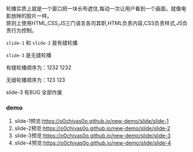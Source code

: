 轮播实质上就是一个窗口把一块长布遮住,每动一次让用户看到一个画面，就像电影放映的胶片一样。  
原则上使用HTML,CSS,JS三门语言各司其职,HTML负责内容,CSS负责样式,JS负责行为控制。  

`slide-1` 和 `slide-2` 是有缝轮播  

`slide-3` 是无缝轮播  

有缝轮播顺序为：1232 1232  
  
无缝轮播顺序为：123 123  
  
slide-3 有BUG 全部作废

### demo
1. slide-1预览:https://o0chivas0o.github.io/new-demo/slide/slide-1
2. slide-2预览:https://o0chivas0o.github.io/new-demo/slide/slide-2
3. slide-3预览:https://o0chivas0o.github.io/new-demo/slide/slide-3
4. slide-4预览:https://o0chivas0o.github.io/new-demo/slide/slide-4
